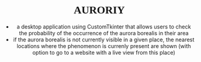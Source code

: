 <div align="center">
<h1 style="font-family: 'Orbitron'">AURORIY</h1>
  
 - a desktop application using CustomTkinter that allows users to check the probability of the occurrence of the aurora borealis in their area 
- if the aurora borealis is not currently visible in a given place, the nearest locations where the phenomenon is currenly present are shown (with option to go to a website with a live view from this place)
</div>
